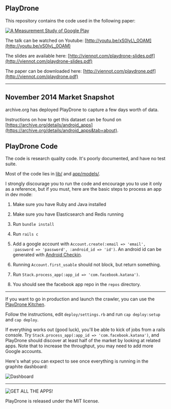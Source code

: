 PlayDrone
---------

This repository contains the code used in the following paper:

[![A Measurement Study of Google Play](http://i.imgur.com/ZAuWtry.png)](http://viennot.com/playdrone.pdf)

The talk can be watched on Youtube: [http://youtu.be/xS0lyL\_0OAM](http://youtu.be/xS0lyL_0OAM)

The slides are available here: [http://viennot.com/playdrone-slides.pdf](http://viennot.com/playdrone-slides.pdf)

The paper can be downloaded here: [http://viennot.com/playdrone.pdf](http://viennot.com/playdrone.pdf)


---

November 2014 Market Snapshot
------------------------------

archive.org has deployed PlayDrone to capture a few days worth of data.

Instructions on how to get this dataset can be found on [https://archive.org/details/android_apps](https://archive.org/details/android_apps&tab=about).

PlayDrone Code
--------------

The code is research quality code. It's poorly documented, and have no test suite.

Most of the code lies in
[lib/](https://github.com/nviennot/playdrone/tree/master/lib) and
[app/models/](https://github.com/nviennot/playdrone/tree/master/app/models).

I strongly discourage you to run the code and encourage you to use it only as a
reference, but if you must, here are the basic steps to process an app in dev mode:

1. Make sure you have Ruby and Java installed

2. Make sure you have Elasticsearch and Redis running

3. Run `bundle install`

4. Run `rails c`

5. Add a google account with `Account.create(:email => 'email', :password =>
   'password', :android_id => 'id')`. An android id can be generated with
   [Android Checkin](https://github.com/nviennot/android-checkin).

6. Running `Account.first_usable` should not block, but return something.

7. Run `Stack.process_app(:app_id => 'com.facebook.katana')`.

8. You should see the facebook app repo in the `repos` directory.

---

If you want to go in production and launch the crawler, you can use the
[PlayDrone Kitchen](https://github.com/nviennot/playdrone-kitchen).

Follow the instructions, edit `deploy/settings.rb` and run `cap deploy:setup`
and `cap deploy`.

If everything works out (good luck), you'll be able to kick of jobs from a rails
console. Try `Stack.process_app(:app_id => 'com.facebook.katana')`, and
PlayDrone should discover at least half of the market by looking at related
apps. Note that to increase the throughput, you may need to add more Google accounts.

Here's what you can expect to see once everything is running in the graphite dashboard:

![Dashboard](http://i.imgur.com/8FdxRmo.png)

---

![GET ALL THE APPS!](http://i.imgur.com/r9t8uDx.jpg)

PlayDrone is released under the MIT license.
